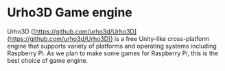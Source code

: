 # Urho3D Game engine
Urho3D ([https://github.com/urho3d/Urho3D](https://github.com/urho3d/Urho3D)) is a free Unity-like cross-platform engine that supports variety of platforms and operating systems including Raspberry Pi. As we plan to make some games for Raspberry Pi, this is the best choice of game engine.
